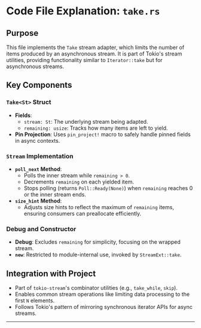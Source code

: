 # Code File Explanation: `take.rs`

## Purpose
This file implements the `Take` stream adapter, which limits the number of items produced by an asynchronous stream. It is part of Tokio's stream utilities, providing functionality similar to `Iterator::take` but for asynchronous streams.

## Key Components

### `Take<St>` Struct
- **Fields**:
  - `stream: St`: The underlying stream being adapted.
  - `remaining: usize`: Tracks how many items are left to yield.
- **Pin Projection**: Uses `pin_project!` macro to safely handle pinned fields in async contexts.

### `Stream` Implementation
- **`poll_next` Method**:
  - Polls the inner stream while `remaining > 0`.
  - Decrements `remaining` on each yielded item.
  - Stops polling (returns `Poll::Ready(None)`) when `remaining` reaches 0 or the inner stream ends.
- **`size_hint` Method**:
  - Adjusts size hints to reflect the maximum of `remaining` items, ensuring consumers can preallocate efficiently.

### Debug and Constructor
- **Debug**: Excludes `remaining` for simplicity, focusing on the wrapped stream.
- **`new`**: Restricted to module-internal use, invoked by `StreamExt::take`.

## Integration with Project
- Part of `tokio-stream`'s combinator utilities (e.g., `take_while`, `skip`).
- Enables common stream operations like limiting data processing to the first `N` elements.
- Follows Tokio's pattern of mirroring synchronous iterator APIs for async streams.

---
